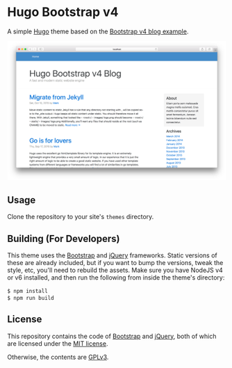 # Hugo Bootstrap v4
A simple [Hugo](https://gohugo.io) theme based on the [Bootstrap v4 blog example](http://v4-alpha.getbootstrap.com/examples/blog).

![Screenshot](/screenshot@2x.png?raw=true "Screenshot")

## Usage
Clone the repository to your site's `themes` directory.

## Building (For Developers)
This theme uses the [Bootstrap](https://getbootstrap.com/) and [jQuery](https://jquery.com/) frameworks. Static versions of these are already included, but if you want to bump the versions, tweak the style, etc, you'll need to rebuild the assets. Make sure you have NodeJS v4 or v6 installed, and then run the following from inside the theme's directory:

```
$ npm install
$ npm run build
```

## License
This repository contains the code of [Bootstrap](http://getbootstrap.com) and [jQuery](https://jquery.com/), both of which are licensed under the [MIT license](https://tldrlegal.com/license/mit-license).

Otherwise, the contents are [GPLv3](https://www.gnu.org/licenses/gpl-3.0.txt).
